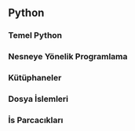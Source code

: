 
## Python 

### Temel Python
### Nesneye Yönelik Programlama
### Kütüphaneler
### Dosya İslemleri
### İs Parcacıkları
